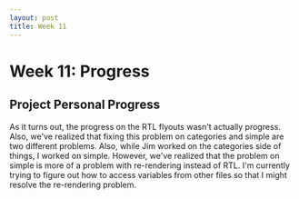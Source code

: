 ```yaml
---
layout: post
title: Week 11
---
```


# Week 11: Progress
## Project Personal Progress
As it turns out, the progress on the RTL flyouts wasn't actually progress. Also, we've realized that fixing this problem on categories and simple are two different problems. Also, while Jim worked on the categories side of things, I worked on simple. However, we've realized that the problem on simple is more of a problem with re-rendering instead of RTL. I'm currently trying to figure out how to access variables from other files so that I might resolve the re-rendering problem.